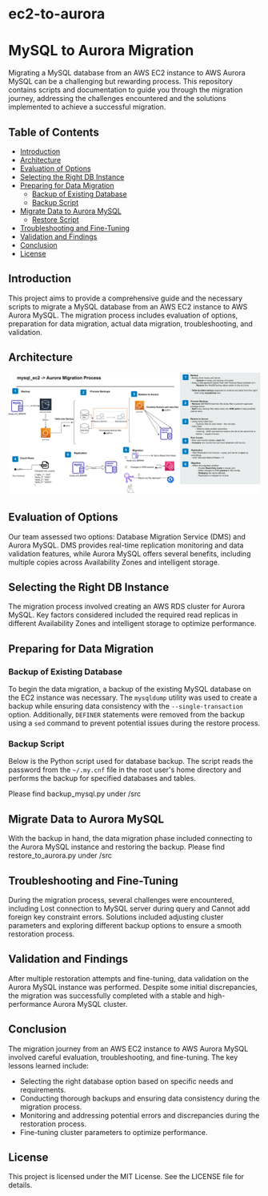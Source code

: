 # ec2-to-aurora

# MySQL to Aurora Migration

Migrating a MySQL database from an AWS EC2 instance to AWS Aurora MySQL can be a challenging but rewarding process. This repository contains scripts and documentation to guide you through the migration journey, addressing the challenges encountered and the solutions implemented to achieve a successful migration.

## Table of Contents
- [Introduction](#introduction)
- [Architecture](#architecture)
- [Evaluation of Options](#evaluation-of-options)
- [Selecting the Right DB Instance](#selecting-the-right-db-instance)
- [Preparing for Data Migration](#preparing-for-data-migration)
  - [Backup of Existing Database](#backup-of-existing-database)
  - [Backup Script](#backup-script)
- [Migrate Data to Aurora MySQL](#migrate-data-to-aurora-mysql)
  - [Restore Script](#restore-script)
- [Troubleshooting and Fine-Tuning](#troubleshooting-and-fine-tuning)
- [Validation and Findings](#validation-and-findings)
- [Conclusion](#conclusion)
- [License](#license)

## Introduction
This project aims to provide a comprehensive guide and the necessary scripts to migrate a MySQL database from an AWS EC2 instance to AWS Aurora MySQL. The migration process includes evaluation of options, preparation for data migration, actual data migration, troubleshooting, and validation.

## Architecture
![Migration Architecture](images/ec2-to-aurora.svg)

## Evaluation of Options
Our team assessed two options: Database Migration Service (DMS) and Aurora MySQL. DMS provides real-time replication monitoring and data validation features, while Aurora MySQL offers several benefits, including multiple copies across Availability Zones and intelligent storage.

## Selecting the Right DB Instance
The migration process involved creating an AWS RDS cluster for Aurora MySQL. Key factors considered included the required read replicas in different Availability Zones and intelligent storage to optimize performance.

## Preparing for Data Migration
### Backup of Existing Database
To begin the data migration, a backup of the existing MySQL database on the EC2 instance was necessary. The `mysqldump` utility was used to create a backup while ensuring data consistency with the `--single-transaction` option. Additionally, `DEFINER` statements were removed from the backup using a `sed` command to prevent potential issues during the restore process.

### Backup Script
Below is the Python script used for database backup. The script reads the password from the `~/.my.cnf` file in the root user's home directory and performs the backup for specified databases and tables.

Please find backup_mysql.py under /src

## Migrate Data to Aurora MySQL
With the backup in hand, the data migration phase included connecting to the Aurora MySQL instance and restoring the backup.
Please find restore_to_aurora.py under /src

## Troubleshooting and Fine-Tuning
During the migration process, several challenges were encountered, including Lost connection to MySQL server during query and Cannot add foreign key constraint errors. Solutions included adjusting cluster parameters and exploring different backup options to ensure a smooth restoration process.

## Validation and Findings
After multiple restoration attempts and fine-tuning, data validation on the Aurora MySQL instance was performed. Despite some initial discrepancies, the migration was successfully completed with a stable and high-performance Aurora MySQL cluster.

## Conclusion
The migration journey from an AWS EC2 instance to AWS Aurora MySQL involved careful evaluation, troubleshooting, and fine-tuning. The key lessons learned include:

- Selecting the right database option based on specific needs and requirements.
- Conducting thorough backups and ensuring data consistency during the migration process.
- Monitoring and addressing potential errors and discrepancies during the restoration process.
- Fine-tuning cluster parameters to optimize performance.

## License
This project is licensed under the MIT License. See the LICENSE file for details.
